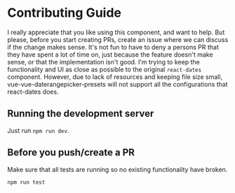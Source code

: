 # Contributing Guide
I really appreciate that you like using this component, and want to help. But please, before you start creating PRs, create an issue where we can discuss if the change makes sense. It's not fun to have to deny a persons PR that they have spent a lot of time on, just because the feature doesn't make sense, or that the implementation isn't good.
I'm trying to keep the functionality and UI as close as possible to the original `react-dates` component. However, due to lack of resources and keeping file size small, vue-vue-daterangepicker-presets will not support all the configurations that react-dates does.

## Running the development server
Just run `npm run dev`.

## Before you push/create a PR
Make sure that all tests are running so no existing functionality have broken.
```
npm run test
```
